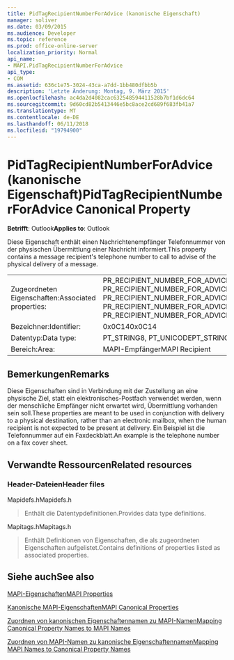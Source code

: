 ```yaml
---
title: PidTagRecipientNumberForAdvice (kanonische Eigenschaft)
manager: soliver
ms.date: 03/09/2015
ms.audience: Developer
ms.topic: reference
ms.prod: office-online-server
localization_priority: Normal
api_name:
- MAPI.PidTagRecipientNumberForAdvice
api_type:
- COM
ms.assetid: 636c1e75-3024-43ca-a7dd-1bb480dfbb5b
description: 'Letzte Änderung: Montag, 9. März 2015'
ms.openlocfilehash: ac4da2d4082cac632548594411528b7bf1d6dc64
ms.sourcegitcommit: 9d60cd82b5413446e5bc8ace2cd689f683fb41a7
ms.translationtype: MT
ms.contentlocale: de-DE
ms.lasthandoff: 06/11/2018
ms.locfileid: "19794900"
---
```

# <a name="pidtagrecipientnumberforadvice-canonical-property"></a><span data-ttu-id="4b73c-103">PidTagRecipientNumberForAdvice (kanonische Eigenschaft)</span><span class="sxs-lookup"><span data-stu-id="4b73c-103">PidTagRecipientNumberForAdvice Canonical Property</span></span>

  
  
<span data-ttu-id="4b73c-104">**Betrifft**: Outlook</span><span class="sxs-lookup"><span data-stu-id="4b73c-104">**Applies to**: Outlook</span></span> 
  
<span data-ttu-id="4b73c-105">Diese Eigenschaft enthält einen Nachrichtenempfänger Telefonnummer von der physischen Übermittlung einer Nachricht informiert.</span><span class="sxs-lookup"><span data-stu-id="4b73c-105">This property contains a message recipient's telephone number to call to advise of the physical delivery of a message.</span></span>
  
|||
|:-----|:-----|
|<span data-ttu-id="4b73c-106">Zugeordneten Eigenschaften:</span><span class="sxs-lookup"><span data-stu-id="4b73c-106">Associated properties:</span></span>  <br/> |<span data-ttu-id="4b73c-107">PR_RECIPIENT_NUMBER_FOR_ADVICE, PR_RECIPIENT_NUMBER_FOR_ADVICE_A, PR_RECIPIENT_NUMBER_FOR_ADVICE_W</span><span class="sxs-lookup"><span data-stu-id="4b73c-107">PR_RECIPIENT_NUMBER_FOR_ADVICE, PR_RECIPIENT_NUMBER_FOR_ADVICE_A, PR_RECIPIENT_NUMBER_FOR_ADVICE_W</span></span>  <br/> |
|<span data-ttu-id="4b73c-108">Bezeichner:</span><span class="sxs-lookup"><span data-stu-id="4b73c-108">Identifier:</span></span>  <br/> |<span data-ttu-id="4b73c-109">0x0C14</span><span class="sxs-lookup"><span data-stu-id="4b73c-109">0x0C14</span></span>  <br/> |
|<span data-ttu-id="4b73c-110">Datentyp:</span><span class="sxs-lookup"><span data-stu-id="4b73c-110">Data type:</span></span>  <br/> |<span data-ttu-id="4b73c-111">PT_STRING8, PT_UNICODE</span><span class="sxs-lookup"><span data-stu-id="4b73c-111">PT_STRING8, PT_UNICODE</span></span>  <br/> |
|<span data-ttu-id="4b73c-112">Bereich:</span><span class="sxs-lookup"><span data-stu-id="4b73c-112">Area:</span></span>  <br/> |<span data-ttu-id="4b73c-113">MAPI-Empfänger</span><span class="sxs-lookup"><span data-stu-id="4b73c-113">MAPI Recipient</span></span>  <br/> |
   
## <a name="remarks"></a><span data-ttu-id="4b73c-114">Bemerkungen</span><span class="sxs-lookup"><span data-stu-id="4b73c-114">Remarks</span></span>

<span data-ttu-id="4b73c-115">Diese Eigenschaften sind in Verbindung mit der Zustellung an eine physische Ziel, statt ein elektronisches-Postfach verwendet werden, wenn der menschliche Empfänger nicht erwartet wird, Übermittlung vorhanden sein soll.</span><span class="sxs-lookup"><span data-stu-id="4b73c-115">These properties are meant to be used in conjunction with delivery to a physical destination, rather than an electronic mailbox, when the human recipient is not expected to be present at delivery.</span></span> <span data-ttu-id="4b73c-116">Ein Beispiel ist die Telefonnummer auf ein Faxdeckblatt.</span><span class="sxs-lookup"><span data-stu-id="4b73c-116">An example is the telephone number on a fax cover sheet.</span></span>
  
## <a name="related-resources"></a><span data-ttu-id="4b73c-117">Verwandte Ressourcen</span><span class="sxs-lookup"><span data-stu-id="4b73c-117">Related resources</span></span>

### <a name="header-files"></a><span data-ttu-id="4b73c-118">Header-Dateien</span><span class="sxs-lookup"><span data-stu-id="4b73c-118">Header files</span></span>

<span data-ttu-id="4b73c-119">Mapidefs.h</span><span class="sxs-lookup"><span data-stu-id="4b73c-119">Mapidefs.h</span></span>
  
> <span data-ttu-id="4b73c-120">Enthält die Datentypdefinitionen.</span><span class="sxs-lookup"><span data-stu-id="4b73c-120">Provides data type definitions.</span></span>
    
<span data-ttu-id="4b73c-121">Mapitags.h</span><span class="sxs-lookup"><span data-stu-id="4b73c-121">Mapitags.h</span></span>
  
> <span data-ttu-id="4b73c-122">Enthält Definitionen von Eigenschaften, die als zugeordneten Eigenschaften aufgelistet.</span><span class="sxs-lookup"><span data-stu-id="4b73c-122">Contains definitions of properties listed as associated properties.</span></span>
    
## <a name="see-also"></a><span data-ttu-id="4b73c-123">Siehe auch</span><span class="sxs-lookup"><span data-stu-id="4b73c-123">See also</span></span>



[<span data-ttu-id="4b73c-124">MAPI-Eigenschaften</span><span class="sxs-lookup"><span data-stu-id="4b73c-124">MAPI Properties</span></span>](mapi-properties.md)
  
[<span data-ttu-id="4b73c-125">Kanonische MAPI-Eigenschaften</span><span class="sxs-lookup"><span data-stu-id="4b73c-125">MAPI Canonical Properties</span></span>](mapi-canonical-properties.md)
  
[<span data-ttu-id="4b73c-126">Zuordnen von kanonischen Eigenschaftennamen zu MAPI-Namen</span><span class="sxs-lookup"><span data-stu-id="4b73c-126">Mapping Canonical Property Names to MAPI Names</span></span>](mapping-canonical-property-names-to-mapi-names.md)
  
[<span data-ttu-id="4b73c-127">Zuordnen von MAPI-Namen zu kanonische Eigenschaftennamen</span><span class="sxs-lookup"><span data-stu-id="4b73c-127">Mapping MAPI Names to Canonical Property Names</span></span>](mapping-mapi-names-to-canonical-property-names.md)

